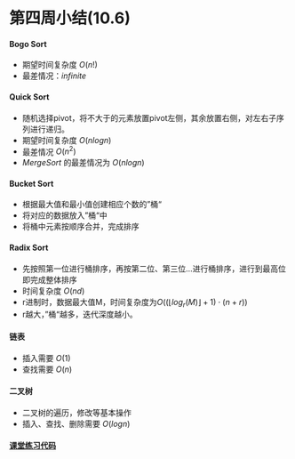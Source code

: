 # 第四周小结(10.6)

#### Bogo Sort

* 期望时间复杂度 $O(n!)$
* 最差情况：$infinite$

#### Quick Sort

* 随机选择pivot，将不大于的元素放置pivot左侧，其余放置右侧，对左右子序列进行递归。
* 期望时间复杂度 $O(nlogn)$
* 最差情况 $O(n^2)$
* $Merge Sort$  的最差情况为 $O(nlogn)$

#### Bucket Sort

* 根据最大值和最小值创建相应个数的”桶“
* 将对应的数据放入”桶“中
* 将桶中元素按顺序合并，完成排序

#### Radix Sort

* 先按照第一位进行桶排序，再按第二位、第三位...进行桶排序，进行到最高位即完成整体排序
* 时间复杂度 $O(nd)$
* r进制时，数据最大值M，时间复杂度为$O((\lfloor log_r (M)\rfloor+1)\cdot (n+r))$
* r越大，”桶“越多，迭代深度越小。

#### 链表

* 插入需要 $O(1)$
* 查找需要 $O(n)$

#### 二叉树

* 二叉树的遍历，修改等基本操作
* 插入、查找、删除需要 $O(logn)$

#### [课堂练习代码](https://github.com/Yuanz233/BDMI-Course/blob/master/Code/Week4.ipynb)





